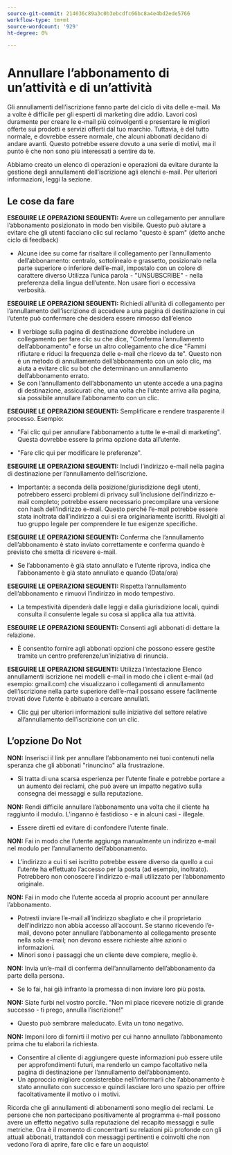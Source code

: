 ```yaml
---
source-git-commit: 214036c89a3c0b3ebcdfc66bc8a4e4bd2ede5766
workflow-type: tm+mt
source-wordcount: '929'
ht-degree: 0%

---
```

# Annullare l’abbonamento di un’attività e di un’attività

Gli annullamenti dell’iscrizione fanno parte del ciclo di vita delle e-mail. Ma a volte è difficile per gli esperti di marketing dire addio. Lavori così duramente per creare le e-mail più coinvolgenti e presentare le migliori offerte sui prodotti e servizi offerti dal tuo marchio. Tuttavia, è del tutto normale, e dovrebbe essere normale, che alcuni abbonati decidano di andare avanti. Questo potrebbe essere dovuto a una serie di motivi, ma il punto è che non sono più interessati a sentire da te.

Abbiamo creato un elenco di operazioni e operazioni da evitare durante la gestione degli annullamenti dell’iscrizione agli elenchi e-mail. Per ulteriori informazioni, leggi la sezione.

## Le cose da fare

**ESEGUIRE LE OPERAZIONI SEGUENTI:** Avere un collegamento per annullare l’abbonamento posizionato in modo ben visibile. Questo può aiutare a evitare che gli utenti facciano clic sul reclamo &quot;questo è spam&quot; (detto anche ciclo di feedback)

+ Alcune idee su come far risaltare il collegamento per l’annullamento dell’abbonamento: centralo, sottolinealo e grassetto, posizionalo nella parte superiore o inferiore dell’e-mail, impostalo con un colore di carattere diverso Utilizza l’unica parola - &quot;UNSUBSCRIBE&quot; - nella preferenza della lingua dell’utente. Non usare fiori o eccessiva verbosità.

**ESEGUIRE LE OPERAZIONI SEGUENTI:** Richiedi all’unità di collegamento per l’annullamento dell’iscrizione di accedere a una pagina di destinazione in cui l’utente può confermare che desidera essere rimosso dall’elenco

+ Il verbiage sulla pagina di destinazione dovrebbe includere un collegamento per fare clic su che dice, &quot;Conferma l’annullamento dell’abbonamento&quot; e forse un altro collegamento che dice &quot;Fammi rifiutare e riduci la frequenza delle e-mail che ricevo da te&quot;. Questo non è un metodo di annullamento dell’abbonamento con un solo clic, ma aiuta a evitare clic su bot che determinano un annullamento dell’abbonamento errato.
+ Se con l’annullamento dell’abbonamento un utente accede a una pagina di destinazione, assicurati che, una volta che l’utente arriva alla pagina, sia possibile annullare l’abbonamento con un clic.

**ESEGUIRE LE OPERAZIONI SEGUENTI:** Semplificare e rendere trasparente il processo. Esempio:

+ &quot;Fai clic qui per annullare l’abbonamento a tutte le e-mail di marketing&quot;. Questa dovrebbe essere la prima opzione data all’utente.

+ &quot;Fare clic qui per modificare le preferenze&quot;.

**ESEGUIRE LE OPERAZIONI SEGUENTI:** Includi l’indirizzo e-mail nella pagina di destinazione per l’annullamento dell’iscrizione.

+ Importante: a seconda della posizione/giurisdizione degli utenti, potrebbero esserci problemi di privacy sull’inclusione dell’indirizzo e-mail completo; potrebbe essere necessario precompilare una versione con hash dell’indirizzo e-mail. Questo perché l’e-mail potrebbe essere stata inoltrata dall’indirizzo a cui si era originariamente iscritti. Rivolgiti al tuo gruppo legale per comprendere le tue esigenze specifiche.

**ESEGUIRE LE OPERAZIONI SEGUENTI:** Conferma che l’annullamento dell’abbonamento è stato inviato correttamente e conferma quando è previsto che smetta di ricevere e-mail.

+ Se l’abbonamento è già stato annullato e l’utente riprova, indica che l’abbonamento è già stato annullato e quando (Data/ora)

**ESEGUIRE LE OPERAZIONI SEGUENTI:** Rispetta l’annullamento dell’abbonamento e rimuovi l’indirizzo in modo tempestivo.

+ La tempestività dipenderà dalle leggi e dalla giurisdizione locali, quindi consulta il consulente legale su cosa si applica alla tua attività.

**ESEGUIRE LE OPERAZIONI SEGUENTI:** Consenti agli abbonati di dettare la relazione.

+ È consentito fornire agli abbonati opzioni che possono essere gestite tramite un centro preferenze/un’iniziativa di rinuncia.

**ESEGUIRE LE OPERAZIONI SEGUENTI:** Utilizza l’intestazione Elenco annullamenti iscrizione nei modelli e-mail in modo che i client e-mail (ad esempio: gmail.com) che visualizzano i collegamenti di annullamento dell’iscrizione nella parte superiore dell’e-mail possano essere facilmente trovati dove l’utente è abituato a cercare annullati.

+ Clic [qui](https://experienceleague.adobe.com/docs/deliverability-learn/deliverability-best-practice-guide/additional-resources/guidance-around-changes-to-google-and-yahoo.html?lang=it) per ulteriori informazioni sulle iniziative del settore relative all’annullamento dell’iscrizione con un clic.

## L’opzione Do Not


**NON:** Inserisci il link per annullare l’abbonamento nei tuoi contenuti nella speranza che gli abbonati &quot;rinuncino&quot; alla frustrazione.

+ Si tratta di una scarsa esperienza per l’utente finale e potrebbe portare a un aumento dei reclami, che può avere un impatto negativo sulla consegna dei messaggi e sulla reputazione.

**NON:** Rendi difficile annullare l’abbonamento una volta che il cliente ha raggiunto il modulo. L&#39;inganno è fastidioso - e in alcuni casi - illegale.

+ Essere diretti ed evitare di confondere l’utente finale.

**NON:** Fai in modo che l’utente aggiunga manualmente un indirizzo e-mail nel modulo per l’annullamento dell’abbonamento.

+ L’indirizzo a cui ti sei iscritto potrebbe essere diverso da quello a cui l’utente ha effettuato l’accesso per la posta (ad esempio, inoltrato).  Potrebbero non conoscere l’indirizzo e-mail utilizzato per l’abbonamento originale.

**NON:** Fai in modo che l’utente acceda al proprio account per annullare l’abbonamento.

+ Potresti inviare l’e-mail all’indirizzo sbagliato e che il proprietario dell’indirizzo non abbia accesso all’account.  Se stanno ricevendo l’e-mail, devono poter annullare l’abbonamento al collegamento presente nella sola e-mail; non devono essere richieste altre azioni o informazioni.
+ Minori sono i passaggi che un cliente deve compiere, meglio è.

**NON:** Invia un’e-mail di conferma dell’annullamento dell’abbonamento da parte della persona.

+ Se lo fai, hai già infranto la promessa di non inviare loro più posta.

**NON:** Siate furbi nel vostro porcile. &quot;Non mi piace ricevere notizie di grande successo - ti prego, annulla l’iscrizione!&quot;

+ Questo può sembrare maleducato. Evita un tono negativo.

**NON:** Imponi loro di fornirti il motivo per cui hanno annullato l’abbonamento prima che tu elabori la richiesta.

+ Consentire al cliente di aggiungere queste informazioni può essere utile per approfondimenti futuri, ma renderlo un campo facoltativo nella pagina di destinazione per l’annullamento dell’abbonamento.
+ Un approccio migliore consisterebbe nell’informarli che l’abbonamento è stato annullato con successo e quindi lasciare loro uno spazio per offrire facoltativamente il motivo o i motivi.

Ricorda che gli annullamenti di abbonamenti sono meglio dei reclami. Le persone che non partecipano positivamente al programma e-mail possono avere un effetto negativo sulla reputazione del recapito messaggi e sulle metriche. Ora è il momento di concentrarti su relazioni più profonde con gli attuali abbonati, trattandoli con messaggi pertinenti e coinvolti che non vedono l’ora di aprire, fare clic e fare un acquisto!
